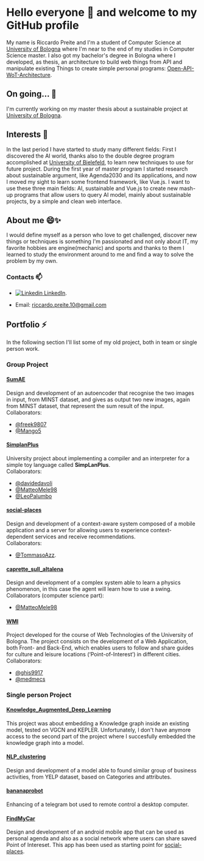 <!--
**riccardopreite/riccardopreite** is a ✨ _special_ ✨ repository because its `README.md` (this file) appears on your GitHub profile.

Here are some ideas to get you started:

- 🔭 I’m currently working on ...
- 🌱 I’m currently learning ...
- 👯 I’m looking to collaborate on ...
- 🤔 I’m looking for help with ...
- 💬 Ask me about ...
- 📫 How to reach me: ...
- 😄 Pronouns: ...
- ⚡ Fun fact: ...
-->

# Hello everyone 👋 and welcome to my GitHub profile 

My name is Riccardo Preite and I'm a student of Computer Science at [University of Bologna](https://www.unibo.it/en) where I'm near to the end of my studies in Computer Science master.
I also got my bachelor's degree in Bologna where I developed, as thesis, an architecture to build web things from API and manipulate existing Things to create simple personal programs: [Open-API-WoT-Architecture](https://github.com/riccardopreite/Open-API-WoT-Architecture).

## On going... 🔭
I'm currently working on my master thesis about a sustainable project at [University of Bologna](https://www.unibo.it/en).

## Interests 🌱
In the last period I have started to study many different fields: First I discovered the AI world, thanks also to the double degree program accomplished at [University of Bielefeld](https://www.uni-bielefeld.de/(en)/), to learn new techniques to use for future project. During the first year of master program I started research about sustainable argument, like Agenda2030 and its applications, and now I moved my sight to learn some frontend framework, like Vue.js. I want to use these three main fields: AI, sustainable and Vue.js to create new mash-up programs that allow users to query AI model, mainly about sustainable projects, by a simple and clean web interface.

## About me 😄✨
I would define myself as a person who love to get challenged, discover new things or techniques is something I'm passionated and not only about IT, my favorite hobbies are engine(mechanic) and sports and thanks to them I learned to study the environment around to me and find a way to solve the problem by my own.

### Contacts 📫
- [![Linkedin](https://i.stack.imgur.com/gVE0j.png) LinkedIn](https://www.linkedin.com/in/riccardo-preite-550969212/).
<!--- [![Instagram](https://i.imgur.com/kpx2bmH.png) Instagram]]()-->
- Email: riccardo.preite.10@gmail.com
## Portfolio ⚡
In the following section I'll list some of my old project, both in team or single person work.
### Group Project

#### [SumAE](https://github.com/freek9807/SumAE) 
Design and development of an autoencoder that recognise the two images in input, from MINST dataset, and gives as output two new images, again from MINST dataset, that represent the sum result of the input.\
Collaborators:
- [@freek9807](https://github.com/freek9807)
- [@Mango5](https://github.com/Mango5)

#### [SimplanPlus](https://github.com/davidedavoli/SimpLanPlus)
University project about implementing a compiler and an interpreter for a simple toy language called **SimpLanPlus**.\
Collaborators:
- [@davidedavoli]([https://github.com/MickPerl](https://github.com/davidedavoli))
- [@MatteoMele98](https://github.com/MatteoMele98)
- [@LeoPalumbo](https://github.com/LeoPalumbo)

#### [social-places](https://github.com/TommasoAzz/social-places)
Design and development of a context-aware system composed of a mobile application and a server for allowing users to experience context-dependent services and receive recommendations.\
Collaborators:
- [@TommasoAzz](https://github.com/TommasoAzz).


#### [caprette_sull_altalena](https://github.com/riccardopreite/caprette_sull_altalena)
Design and development of a complex system able to learn a physics phenomenon, in this case the agent will learn how to use a swing.\
Collaborators (computer science part):
- [@MatteoMele98](https://github.com/MatteoMele98)

#### [WMI](https://github.com/riccardopreite/WMI/)
Project developed for the course of Web Technologies of the University of Bologna. The project consists on the development of a Web Application, both Front- and Back-End, which enables users to follow and share guides for culture and leisure locations (‘Point-of-Interest’) in different cities.\
Collaborators:
- [@ghis9917](https://github.com/ghis9917)
- [@medmecs](https://github.com/medmecs)

### Single person Project

#### [Knowledge_Augmented_Deep_Learning](https://github.com/riccardopreite/Knowledge_Augmented_Deep_Learning)
This project was about embedding a Knowledge graph inside an existing model, tested on VGCN and KEPLER. Unfortunately, I don't have anymore access to the second part of the project where I succesfully embedded the knowledge graph into a model.

#### [NLP_clustering ](https://github.com/riccardopreite/NLP_clustering)
Design and development of a model able to found similar group of business activities, from YELP dataset, based on Categories and attributes.

#### [bananaprobot](https://github.com/riccardopreite/bananaprobot)
Enhancing of a telegram bot used to remote control a desktop computer.

#### [FindMyCar](https://github.com/riccardopreite/FindMyCar)
Design and development of an android mobile app that can be used as personal agenda and also as a social network where users can share saved Point of Intereset.
This app has been used as starting point for [social-places](https://github.com/TommasoAzz/social-places).


